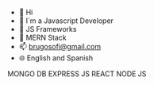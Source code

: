 - 👋 Hi
- 👀 I´m a Javascript Developer
- 🌱 JS Frameworks 
- 💞️ MERN Stack 
- 📫 brugosofi@gmail.com
- 🌐 English and Spanish 

<!---
Sbrugo/Sbrugo is a ✨ special ✨ repository because its `README.md` (this file) appears on your GitHub profile.
You can click the Preview link to take a look at your changes.
--->
MONGO DB
EXPRESS JS
REACT
NODE JS


